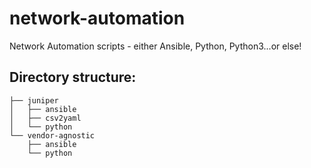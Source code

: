 # network-automation
Network Automation scripts - either Ansible, Python, Python3...or else!

## Directory structure:
```
├── juniper
│   ├── ansible
│   ├── csv2yaml
│   └── python
└── vendor-agnostic
    ├── ansible
    └── python
```
